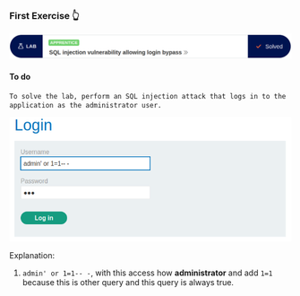 ### First Exercise 👆


![problem.PNG](/assets/SQLi/Second/problem.PNG)

#### **To do**

```
To solve the lab, perform an SQL injection attack that logs in to the application as the administrator user. 
```


![second.PNG](/assets/SQLi/Second/solution.PNG)

Explanation:
1. `admin' or 1=1-- -`, with this access how **administrator** and add `1=1` because this is other query and this query is always true.
